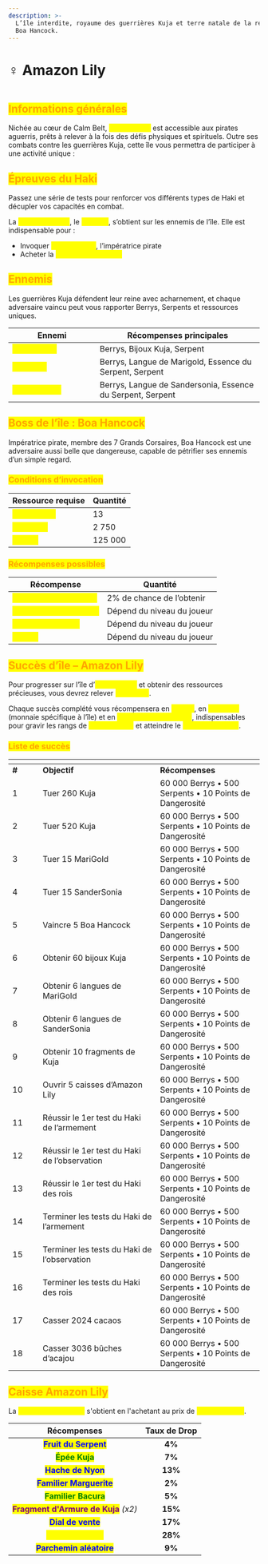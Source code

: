 ```yaml
---
description: >-
  L’île interdite, royaume des guerrières Kuja et terre natale de la redoutable
  Boa Hancock.
---
```


# ♀️ Amazon Lily

<figure><img src="../../.gitbook/assets/Capture d’écran 2025-08-27 à 16.00.23.png" alt=""><figcaption></figcaption></figure>

## <mark style="color:orange;">Informations générales</mark>

Nichée au cœur de Calm Belt, <mark style="color:yellow;">**Amazon Lily**</mark> est accessible aux pirates aguerris, prêts à relever à la fois des défis physiques et spirituels. Outre ses combats contre les guerrières Kuja, cette île vous permettra de participer à une activité unique :&#x20;

## <mark style="color:orange;">É</mark><mark style="color:orange;">**preuves du Haki**</mark>

Passez une série de tests pour renforcer vos différents types de Haki et décupler vos capacités en combat.

La <mark style="color:yellow;">**monnaie locale**</mark>, le <mark style="color:yellow;">**Serpent**</mark>, s’obtient sur les ennemis de l’île. Elle est indispensable pour :

* Invoquer <mark style="color:yellow;">**Boa Hancock**</mark>, l’impératrice pirate
* Acheter la <mark style="color:yellow;">**Caisse Amazon Lily**</mark>&#x20;

## <mark style="color:orange;">Ennemis</mark>

Les guerrières Kuja défendent leur reine avec acharnement, et chaque adversaire vaincu peut vous rapporter Berrys, Serpents et ressources uniques.

<table><thead><tr><th width="159.3125">Ennemi</th><th>Récompenses principales</th></tr></thead><tbody><tr><td><mark style="color:yellow;"><strong>Soldat Kuja</strong></mark></td><td>Berrys, Bijoux Kuja, Serpent</td></tr><tr><td><mark style="color:yellow;"><strong>Marigold</strong></mark></td><td>Berrys, Langue de Marigold, Essence du Serpent, Serpent</td></tr><tr><td><mark style="color:yellow;"><strong>Sandersonia</strong></mark></td><td>Berrys, Langue de Sandersonia, Essence du Serpent, Serpent</td></tr></tbody></table>

## <mark style="color:orange;">Boss de l’île : Boa Hancock</mark>

Impératrice pirate, membre des 7 Grands Corsaires, Boa Hancock est une adversaire aussi belle que dangereuse, capable de pétrifier ses ennemis d’un simple regard.

### <mark style="color:orange;">C</mark><mark style="color:orange;">**onditions d’invocation**</mark>

| Ressource requise                                  | Quantité |
| -------------------------------------------------- | -------- |
| <mark style="color:yellow;">**Bijoux Kuja**</mark> | 13       |
| <mark style="color:yellow;">**Serpents**</mark>    | 2 750    |
| <mark style="color:yellow;">**Berrys**</mark>      | 125 000  |

### <mark style="color:orange;">R</mark><mark style="color:orange;">**écompenses possibles**</mark>

| Récompense                                                   | Quantité                   |
| ------------------------------------------------------------ | -------------------------- |
| <mark style="color:yellow;">**Familier Boa Hancock**</mark>  | 2% de chance de l’obtenir  |
| <mark style="color:yellow;">**Essence de la Passion**</mark> | Dépend du niveau du joueur |
| <mark style="color:yellow;">**Bonbon au Raisin**</mark>      | Dépend du niveau du joueur |
| <mark style="color:yellow;">**Berrys**</mark>                | Dépend du niveau du joueur |

## <mark style="color:orange;">Succès d’île – Amazon Lily</mark>

Pour progresser sur l’île d’<mark style="color:yellow;">**Amazon Lily**</mark> et obtenir des ressources précieuses, vous devrez relever <mark style="color:yellow;">**18 succès**</mark>.

Chaque succès complété vous récompensera en <mark style="color:yellow;">**Berrys**</mark>, en <mark style="color:yellow;">**Serpents**</mark> (monnaie spécifique à l’île) et en <mark style="color:yellow;">**Points de Dangerosité**</mark>, indispensables pour gravir les rangs de <mark style="color:yellow;">**commandant**</mark> et atteindre le <mark style="color:yellow;">**Nouveau Monde**</mark>.

### <mark style="color:orange;">Liste de succès</mark>

<table data-header-hidden><thead><tr><th width="44.8359375"></th><th width="219.390625"></th><th></th></tr></thead><tbody><tr><td><strong>#</strong></td><td><strong>Objectif</strong></td><td><strong>Récompenses</strong></td></tr><tr><td>1</td><td>Tuer 260 Kuja</td><td>60 000 Berrys • 500 Serpents • 10 Points de Dangerosité</td></tr><tr><td>2</td><td>Tuer 520 Kuja</td><td>60 000 Berrys • 500 Serpents • 10 Points de Dangerosité</td></tr><tr><td>3</td><td>Tuer 15 MariGold</td><td>60 000 Berrys • 500 Serpents • 10 Points de Dangerosité</td></tr><tr><td>4</td><td>Tuer 15 SanderSonia</td><td>60 000 Berrys • 500 Serpents • 10 Points de Dangerosité</td></tr><tr><td>5</td><td>Vaincre 5 Boa Hancock</td><td>60 000 Berrys • 500 Serpents • 10 Points de Dangerosité</td></tr><tr><td>6</td><td>Obtenir 60 bijoux Kuja</td><td>60 000 Berrys • 500 Serpents • 10 Points de Dangerosité</td></tr><tr><td>7</td><td>Obtenir 6 langues de MariGold</td><td>60 000 Berrys • 500 Serpents • 10 Points de Dangerosité</td></tr><tr><td>8</td><td>Obtenir 6 langues de SanderSonia</td><td>60 000 Berrys • 500 Serpents • 10 Points de Dangerosité</td></tr><tr><td>9</td><td>Obtenir 10 fragments de Kuja</td><td>60 000 Berrys • 500 Serpents • 10 Points de Dangerosité</td></tr><tr><td>10</td><td>Ouvrir 5 caisses d’Amazon Lily</td><td>60 000 Berrys • 500 Serpents • 10 Points de Dangerosité</td></tr><tr><td>11</td><td>Réussir le 1er test du Haki de l’armement</td><td>60 000 Berrys • 500 Serpents • 10 Points de Dangerosité</td></tr><tr><td>12</td><td>Réussir le 1er test du Haki de l’observation</td><td>60 000 Berrys • 500 Serpents • 10 Points de Dangerosité</td></tr><tr><td>13</td><td>Réussir le 1er test du Haki des rois</td><td>60 000 Berrys • 500 Serpents • 10 Points de Dangerosité</td></tr><tr><td>14</td><td>Terminer les tests du Haki de l’armement</td><td>60 000 Berrys • 500 Serpents • 10 Points de Dangerosité</td></tr><tr><td>15</td><td>Terminer les tests du Haki de l’observation</td><td>60 000 Berrys • 500 Serpents • 10 Points de Dangerosité</td></tr><tr><td>16</td><td>Terminer les tests du Haki des rois</td><td>60 000 Berrys • 500 Serpents • 10 Points de Dangerosité</td></tr><tr><td>17</td><td>Casser 2024 cacaos</td><td>60 000 Berrys • 500 Serpents • 10 Points de Dangerosité</td></tr><tr><td>18</td><td>Casser 3036 bûches d’acajou</td><td>60 000 Berrys • 500 Serpents • 10 Points de Dangerosité</td></tr></tbody></table>

## <mark style="color:orange;">Caisse Amazon Lily</mark>

La <mark style="color:yellow;">**Caisse Amazon Lily**</mark> s'obtient en l'achetant au prix de <mark style="color:yellow;">**1.250 Serpent**</mark>.

|                               Récompenses                               | Taux de Drop |
| :---------------------------------------------------------------------: | :----------: |
|          <mark style="color:blue;">**Fruit du Serpent**</mark>          |    **4%**    |
|             <mark style="color:green;">**Épée Kuja**</mark>             |    **7%**    |
|            <mark style="color:blue;">**Hache de Nyon**</mark>           |    **13%**   |
|         <mark style="color:blue;">**Familier Marguerite**</mark>        |    **2%**    |
|          <mark style="color:green;">**Familier Bacura**</mark>          |    **5%**    |
| <mark style="color:purple;">**Fragment d'Armure de Kuja**</mark> _(x2)_ |    **15%**   |
|            <mark style="color:blue;">**Dial de vente**</mark>           |    **17%**   |
|          <mark style="color:yellow;">**Berry d'Argent**</mark>          |    **28%**   |
|         <mark style="color:blue;">**Parchemin aléatoire**</mark>        |    **9%**    |
